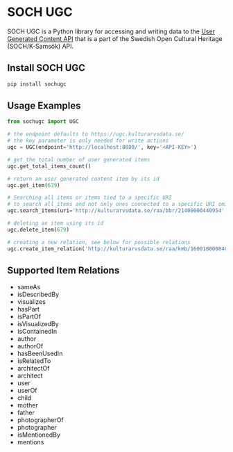 # SOCH UGC

SOCH UGC is a Python library for accessing and writing data to the [User Generated Content API](https://ugc.kulturarvsdata.se/UGC-hub/) that is a part of the Swedish Open Cultural Heritage (SOCH/K-Samsök) API.

## Install SOCH UGC

```bash
pip install sochugc
```

## Usage Examples

```python
from sochugc import UGC

# the endpoint defaults to https://ugc.kulturarvsdata.se/
# the key parameter is only needed for write actions
ugc = UGC(endpoint='http://localhost:8080/', key='<API-KEY>')

# get the total number of user generated items
ugc.get_total_items_count()

# return an user generated content item by its id
ugc.get_item(679)

# Searching all items or items tied to a specific URI
# to search all items and not only ones connected to a specific URI omit the uri parameter
ugc.search_items(uri='http://kulturarvsdata.se/raa/bbr/21400000440954', offset=0, limit=100)

# deleting an item using its id
ugc.delete_item(679)

# creating a new relation, see below for possible relations
ugc.create_item_relation('http://kulturarvsdata.se/raa/kmb/16001000004075', 'isPartOf', 'http://kulturarvsdata.se/pm/photo/POST036605', 'Albin Larsson')
```

## Supported Item Relations

 - sameAs
 - isDescribedBy
 - visualizes
 - hasPart
 - isPartOf
 - isVisualizedBy
 - isContainedIn
 - author
 - authorOf
 - hasBeenUsedIn
 - isRelatedTo
 - architectOf
 - architect
 - user
 - userOf
 - child
 - mother
 - father
 - photographerOf
 - photographer
 - isMentionedBy
 - mentions
